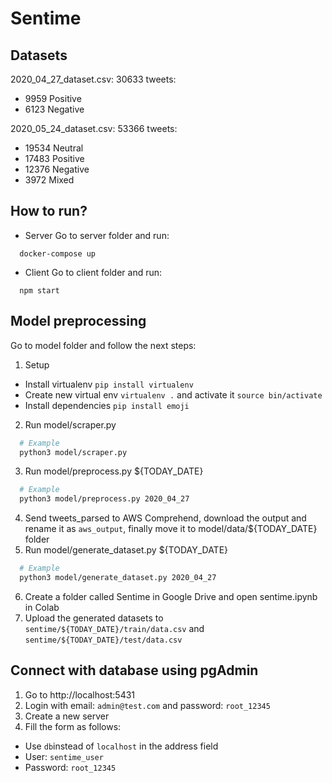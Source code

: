 # Sentime

## Datasets
2020_04_27_dataset.csv: 30633 tweets:
- 9959 Positive
- 6123 Negative

2020_05_24_dataset.csv: 53366 tweets:
  - 19534 Neutral
  - 17483 Positive
  - 12376 Negative
  - 3972 Mixed

## How to run?
* Server
Go to server folder and run:
```
  docker-compose up
```
* Client
Go to client folder and run:
```
  npm start
```

## Model preprocessing
Go to model folder and follow the next steps:
1. Setup
  - Install virtualenv `pip install virtualenv`
  - Create new virtual env `virtualenv .` and activate it `source bin/activate`
  - Install dependencies `pip install emoji`
2. Run model/scraper.py
  ```bash
    # Example
    python3 model/scraper.py
  ```
3. Run model/preprocess.py ${TODAY_DATE}
  ```bash
    # Example
    python3 model/preprocess.py 2020_04_27
  ```
4. Send tweets_parsed to AWS Comprehend, download the output and rename it as `aws_output`, finally move it to model/data/${TODAY_DATE} folder
5. Run model/generate_dataset.py ${TODAY_DATE}
  ```bash
    # Example
    python3 model/generate_dataset.py 2020_04_27
  ```
6. Create a folder called Sentime in Google Drive and open sentime.ipynb in Colab
7. Upload the generated datasets to `sentime/${TODAY_DATE}/train/data.csv` and `sentime/${TODAY_DATE}/test/data.csv`

## Connect with database using pgAdmin
1. Go to http://localhost:5431
2. Login with email: `admin@test.com` and password: `root_12345`
3. Create a new server
4. Fill the form as follows:
  - Use `db`instead of `localhost` in the address field
  - User: `sentime_user`
  - Password: `root_12345`